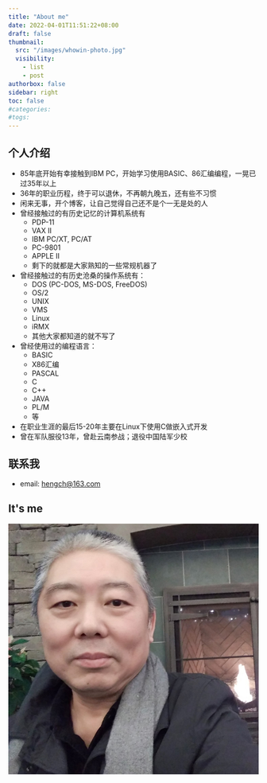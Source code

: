 ```yaml
---
title: "About me"
date: 2022-04-01T11:51:22+08:00
draft: false
thumbnail:
  src: "/images/whowin-photo.jpg"
  visibility: 
    - list
    - post
authorbox: false
sidebar: right
toc: false
#categories:
#togs:
---
```





## 个人介绍
<!--* 84年毕业获得了工程学士学位，这在当时还是稀缺资源，现在满大街都是-->
* 85年底开始有幸接触到IBM PC，开始学习使用BASIC、86汇编编程，一晃已过35年以上
* 36年的职业历程，终于可以退休，不再朝九晚五，还有些不习惯
* 闲来无事，开个博客，让自己觉得自己还不是个一无是处的人
* 曾经接触过的有历史记忆的计算机系统有
  - PDP-11
  - VAX II
  - IBM PC/XT, PC/AT
  - PC-9801
  - APPLE II
  - 剩下的就都是大家熟知的一些常规机器了
* 曾经接触过的有历史沧桑的操作系统有：
  - DOS (PC-DOS, MS-DOS, FreeDOS)
  - OS/2
  - UNIX
  - VMS
  - Linux
  - iRMX
  - 其他大家都知道的就不写了
* 曾经使用过的编程语言：
  - BASIC
  - X86汇编
  - PASCAL
  - C
  - C++
  - JAVA
  - PL/M
  - 等
* 在职业生涯的最后15-20年主要在Linux下使用C做嵌入式开发
* 曾在军队服役13年，曾赴云南参战；退役中国陆军少校
## 联系我
* email: hengch@163.com

## It's me
  ![Me](/images/whowin-photo.jpg) 

